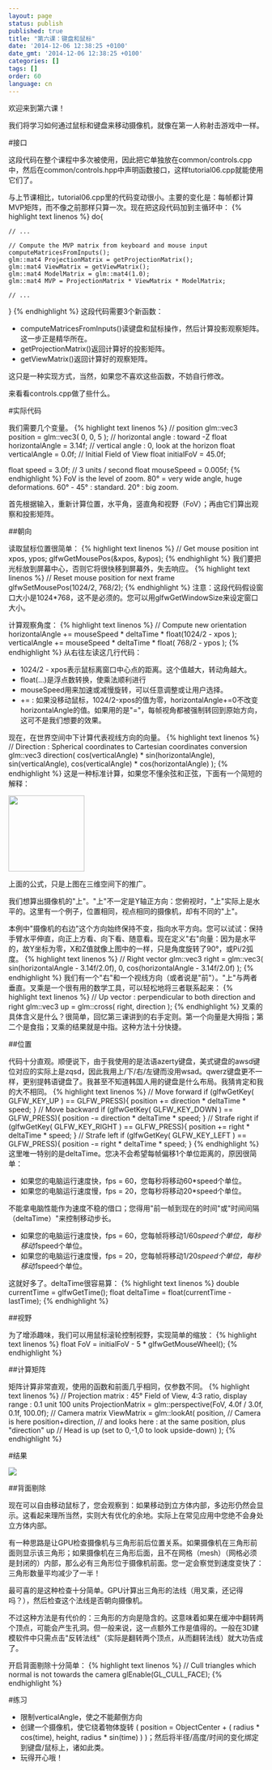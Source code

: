 ```yaml
---
layout: page
status: publish
published: true
title: "第六课：键盘和鼠标"
date: '2014-12-06 12:38:25 +0100'
date_gmt: '2014-12-06 12:38:25 +0100'
categories: []
tags: []
order: 60
language: cn
---
```


欢迎来到第六课！

我们将学习如何通过鼠标和键盘来移动摄像机，就像在第一人称射击游戏中一样。

#接口

这段代码在整个课程中多次被使用，因此把它单独放在common/controls.cpp中，然后在common/controls.hpp中声明函数接口，这样tutorial06.cpp就能使用它们了。

与上节课相比，tutorial06.cpp里的代码变动很小。主要的变化是：每帧都计算MVP矩阵，而不像之前那样只算一次。现在把这段代码加到主循环中：
{% highlight text linenos %}
do{

    // ...

    // Compute the MVP matrix from keyboard and mouse input
    computeMatricesFromInputs();
    glm::mat4 ProjectionMatrix = getProjectionMatrix();
    glm::mat4 ViewMatrix = getViewMatrix();
    glm::mat4 ModelMatrix = glm::mat4(1.0);
    glm::mat4 MVP = ProjectionMatrix * ViewMatrix * ModelMatrix;

    // ...
}
{% endhighlight %}
这段代码需要3个新函数：

* computeMatricesFromInputs()读键盘和鼠标操作，然后计算投影观察矩阵。这一步正是精华所在。
* getProjectionMatrix()返回计算好的投影矩阵。
* getViewMatrix()返回计算好的观察矩阵。

这只是一种实现方式，当然，如果您不喜欢这些函数，不妨自行修改。

来看看controls.cpp做了些什么。

#实际代码

我们需要几个变量。
{% highlight text linenos %}
// position
glm::vec3 position = glm::vec3( 0, 0, 5 );
// horizontal angle : toward -Z
float horizontalAngle = 3.14f;
// vertical angle : 0, look at the horizon
float verticalAngle = 0.0f;
// Initial Field of View
float initialFoV = 45.0f;

float speed = 3.0f; // 3 units / second
float mouseSpeed = 0.005f;
{% endhighlight %}
FoV is the level of zoom. 80&deg; = very wide angle, huge deformations. 60&deg; - 45&deg; : standard. 20&deg; : big zoom.

首先根据输入，重新计算位置，水平角，竖直角和视野（FoV）；再由它们算出观察和投影矩阵。

##朝向

读取鼠标位置很简单：
{% highlight text linenos %}
// Get mouse position
int xpos, ypos;
glfwGetMousePos(&xpos, &ypos);
{% endhighlight %}
我们要把光标放到屏幕中心，否则它将很快移到屏幕外，失去响应。
{% highlight text linenos %}
// Reset mouse position for next frame
glfwSetMousePos(1024/2, 768/2);
{% endhighlight %}
注意：这段代码假设窗口大小是1024*768，这不是必须的。您可以用glfwGetWindowSize来设定窗口大小。

计算观察角度：
{% highlight text linenos %}
// Compute new orientation
horizontalAngle += mouseSpeed * deltaTime * float(1024/2 - xpos );
verticalAngle   += mouseSpeed * deltaTime * float( 768/2 - ypos );
{% endhighlight %}
从右往左读这几行代码：

* 1024/2 - xpos表示鼠标离窗口中心点的距离。这个值越大，转动角越大。
* float(...)是浮点数转换，使乘法顺利进行
* mouseSpeed用来加速或减慢旋转，可以任意调整或让用户选择。
* += : 如果没移动鼠标，1024/2-xpos的值为零，horizontalAngle+=0不改变horizontalAngle的值。如果用的是"="，每帧视角都被强制转回到原始方向，这可不是我们想要的效果。

现在，在世界空间中下计算代表视线方向的向量。
{% highlight text linenos %}
// Direction : Spherical coordinates to Cartesian coordinates conversion
glm::vec3 direction(
    cos(verticalAngle) * sin(horizontalAngle),
    sin(verticalAngle),
    cos(verticalAngle) * cos(horizontalAngle)
);
{% endhighlight %}
这是一种标准计算，如果您不懂余弦和正弦，下面有一个简短的解释：

<img class="alignnone whiteborder" src="http://www.numericana.com/answer/trig.gif" alt="" width="150" height="150" />

上面的公式，只是上图在三维空间下的推广。

我们想算出摄像机的"上"。"上"不一定是Y轴正方向：您俯视时，"上"实际上是水平的。这里有一个例子，位置相同，视点相同的摄像机，却有不同的"上"。

本例中"摄像机的右边"这个方向始终保持不变，指向水平方向。您可以试试：保持手臂水平伸直，向正上方看、向下看、随意看。现在定义"右"向量：因为是水平的，故Y坐标为零，X和Z值就像上图中的一样，只是角度旋转了90&deg;，或Pi/2弧度。
{% highlight text linenos %}
// Right vector
glm::vec3 right = glm::vec3(
    sin(horizontalAngle - 3.14f/2.0f),
    0,
    cos(horizontalAngle - 3.14f/2.0f)
);
{% endhighlight %}
我们有一个"右"和一个视线方向（或者说是"前"）。"上"与两者垂直。叉乘是一个很有用的数学工具，可以轻松地将三者联系起来：
{% highlight text linenos %}
// Up vector : perpendicular to both direction and right
glm::vec3 up = glm::cross( right, direction );
{% endhighlight %}
叉乘的具体含义是什么？很简单，回忆第三课讲到的右手定则。第一个向量是大拇指；第二个是食指；叉乘的结果就是中指。这种方法十分快捷。

##位置

代码十分直观。顺便说下，由于我使用的是法语azerty键盘，美式键盘的awsd键位对应的实际上是zqsd，因此我用上/下/右/左键而没用wsad。qwerz键盘更不一样，更别提韩语键盘了。我甚至不知道韩国人用的键盘是什么布局。我猜肯定和我的大不相同。
{% highlight text linenos %}
// Move forward
if (glfwGetKey( GLFW_KEY_UP ) == GLFW_PRESS){
    position += direction * deltaTime * speed;
}
// Move backward
if (glfwGetKey( GLFW_KEY_DOWN ) == GLFW_PRESS){
    position -= direction * deltaTime * speed;
}
// Strafe right
if (glfwGetKey( GLFW_KEY_RIGHT ) == GLFW_PRESS){
    position += right * deltaTime * speed;
}
// Strafe left
if (glfwGetKey( GLFW_KEY_LEFT ) == GLFW_PRESS){
    position -= right * deltaTime * speed;
}
{% endhighlight %}
这里唯一特别的是deltaTime。您决不会希望每帧偏移1个单位距离的，原因很简单：

* 如果您的电脑运行速度快，fps = 60，您每秒将移动60*speed个单位。
* 如果您的电脑运行速度慢，fps = 20，您每秒将移动20*speed个单位。

不能拿电脑性能作为速度不稳的借口；您得用"前一帧到现在的时间"或"时间间隔（deltaTime）"来控制移动步长。

* 如果您的电脑运行速度快，fps = 60，您每帧将移动1/60*speed个单位，每秒移动1*speed个单位。
* 如果您的电脑运行速度慢，fps = 20，您每帧将移动1/20*speed个单位，每秒移动1*speed个单位。

这就好多了。deltaTime很容易算：
{% highlight text linenos %}
double currentTime = glfwGetTime();
float deltaTime = float(currentTime - lastTime);
{% endhighlight %}

##视野

为了增添趣味，我们可以用鼠标滚轮控制视野，实现简单的缩放：
{% highlight text linenos %}
float FoV = initialFoV - 5 * glfwGetMouseWheel();
{% endhighlight %}

##计算矩阵

矩阵计算非常直观，使用的函数和前面几乎相同，仅参数不同。
{% highlight text linenos %}
// Projection matrix : 45&deg; Field of View, 4:3 ratio, display range : 0.1 unit  100 units
ProjectionMatrix = glm::perspective(FoV, 4.0f / 3.0f, 0.1f, 100.0f);
// Camera matrix
ViewMatrix       = glm::lookAt(
    position,           // Camera is here
    position+direction, // and looks here : at the same position, plus "direction"
    up                  // Head is up (set to 0,-1,0 to look upside-down)
);
{% endhighlight %}

#结果

![]({{site.baseurl}}/assets/images/tuto-6-mouse-keyboard/moveanim.gif)


##背面剔除

现在可以自由移动鼠标了，您会观察到：如果移动到立方体内部，多边形仍然会显示。这看起来理所当然，实则大有优化的余地。实际上在常见应用中您绝不会身处立方体内部。

有一种思路是让GPU检查摄像机与三角形前后位置关系。如果摄像机在三角形前面则显示该三角形；如果摄像机在三角形后面，且不在网格（mesh）（网格必须是封闭的）内部，那么必有三角形位于摄像机前面。您一定会察觉到速度变快了：三角形数量平均减少了一半！

最可喜的是这种检查十分简单。GPU计算出三角形的法线（用叉乘，还记得吗？），然后检查这个法线是否朝向摄像机。

不过这种方法是有代价的：三角形的方向是隐含的。这意味着如果在缓冲中翻转两个顶点，可能会产生孔洞。但一般来说，这一点额外工作是值得的。一般在3D建模软件中只需点击"反转法线"（实际是翻转两个顶点，从而翻转法线）就大功告成了。

开启背面剔除十分简单：
{% highlight text linenos %}
// Cull triangles which normal is not towards the camera
glEnable(GL_CULL_FACE);
{% endhighlight %}

#练习


* 限制verticalAngle，使之不能颠倒方向
* 创建一个摄像机，使它绕着物体旋转 ( position = ObjectCenter + ( radius * cos(time), height, radius * sin(time) ) )；然后将半径/高度/时间的变化绑定到键盘/鼠标上，诸如此类。
* 玩得开心哦！

